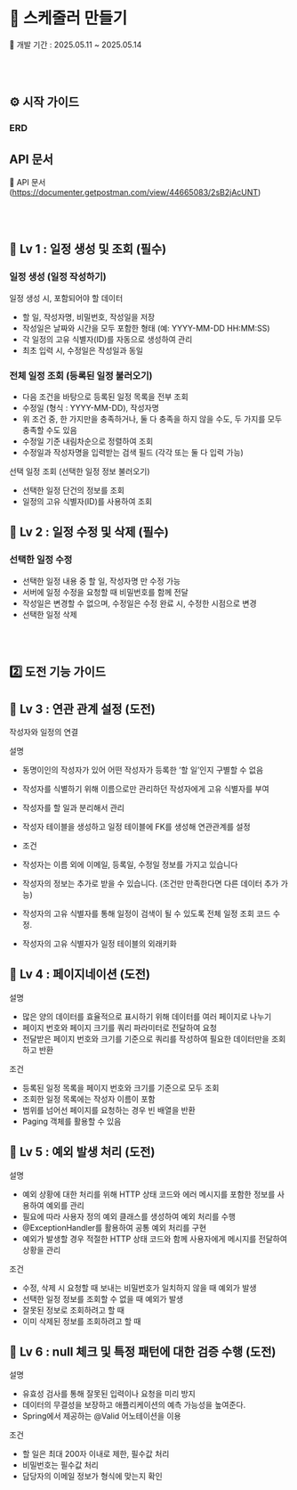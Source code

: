 # 📝 스케줄러 만들기

🐥 개발 기간 : 2025.05.11 ~ 2025.05.14

<br>
<br>

## ⚙️ 시작 가이드

### ERD


## API 문서
🔗 API 문서(https://documenter.getpostman.com/view/44665083/2sB2jAcUNT)

<br>
<br>

## 📌 Lv 1 : 일정 생성 및 조회 (필수)

### 일정 생성 (일정 작성하기)

일정 생성 시, 포함되어야 할 데이터

  -    할 일, 작성자명, 비밀번호, 작성일을 저장
  -    작성일은 날짜와 시간을 모두 포함한 형태 (예: YYYY-MM-DD HH:MM:SS)
  -    각 일정의 고유 식별자(ID)를 자동으로 생성하여 관리
  -    최초 입력 시, 수정일은 작성일과 동일


### 전체 일정 조회 (등록된 일정 불러오기)

  -    다음 조건을 바탕으로 등록된 일정 목록을 전부 조회
  -    수정일 (형식 : YYYY-MM-DD), 작성자명
  -    위 조건 중, 한 가지만을 충족하거나, 둘 다 충족을 하지 않을 수도, 두 가지를 모두 충족할 수도 있음
  -    수정일 기준 내림차순으로 정렬하여 조회
  -    수정일과 작성자명을 입력받는 검색 필드 (각각 또는 둘 다 입력 가능)

선택 일정 조회 (선택한 일정 정보 불러오기)

  -    선택한 일정 단건의 정보를 조회
  -    일정의 고유 식별자(ID)를 사용하여 조회

## 📌 Lv 2 : 일정 수정 및 삭제 (필수)
### 선택한 일정 수정

  -    선택한 일정 내용 중 할 일, 작성자명 만 수정 가능
  -    서버에 일정 수정을 요청할 때 비밀번호를 함께 전달
  -    작성일은 변경할 수 없으며, 수정일은 수정 완료 시, 수정한 시점으로 변경
  -    선택한 일정 삭제

<br>
<br>

## 2️⃣ 도전 기능 가이드
## 📌 Lv 3 : 연관 관계 설정 (도전)

작성자와 일정의 연결

설명
  -    동명이인의 작성자가 있어 어떤 작성자가 등록한 ‘할 일’인지 구별할 수 없음
  -    작성자를 식별하기 위해 이름으로만 관리하던 작성자에게 고유 식별자를 부여
  -    작성자를 할 일과 분리해서 관리
  -    작성자 테이블을 생성하고 일정 테이블에 FK를 생성해 연관관계를 설정

-    조건
-    작성자는 이름 외에 이메일, 등록일, 수정일 정보를 가지고 있습니다
-    작성자의 정보는 추가로 받을 수 있습니다. (조건만 만족한다면 다른 데이터 추가 가능)
-    작성자의 고유 식별자를 통해 일정이 검색이 될 수 있도록 전체 일정 조회 코드 수정.
-    작성자의 고유 식별자가 일정 테이블의 외래키화

## 📌 Lv 4 : 페이지네이션 (도전)

설명
-    많은 양의 데이터를 효율적으로 표시하기 위해 데이터를 여러 페이지로 나누기
-    페이지 번호와 페이지 크기를 쿼리 파라미터로 전달하여 요청
-    전달받은 페이지 번호와 크기를 기준으로 쿼리를 작성하여 필요한 데이터만을 조회하고 반환

조건
-    등록된 일정 목록을 페이지 번호와 크기를 기준으로 모두 조회
-    조회한 일정 목록에는 작성자 이름이 포함
-    범위를 넘어선 페이지를 요청하는 경우 빈 배열을 반환
-    Paging 객체를 활용할 수 있음

## 📌 Lv 5 : 예외 발생 처리 (도전)
설명
-    예외 상황에 대한 처리를 위해 HTTP 상태 코드와 에러 메시지를 포함한 정보를 사용하여 예외를 관리
-    필요에 따라 사용자 정의 예외 클래스를 생성하여 예외 처리를 수행
-    @ExceptionHandler를 활용하여 공통 예외 처리를 구현
-    예외가 발생할 경우 적절한 HTTP 상태 코드와 함께 사용자에게 메시지를 전달하여 상황을 관리

조건
-    수정, 삭제 시 요청할 때 보내는 비밀번호가 일치하지 않을 때 예외가 발생
-    선택한 일정 정보를 조회할 수 없을 때 예외가 발생
-    잘못된 정보로 조회하려고 할 때
-    이미 삭제된 정보를 조회하려고 할 때

## 📌 Lv 6 : null 체크 및 특정 패턴에 대한 검증 수행 (도전)
설명
-    유효성 검사를 통해 잘못된 입력이나 요청을 미리 방지
-    데이터의 무결성을 보장하고 애플리케이션의 예측 가능성을 높여준다.
-    Spring에서 제공하는 @Valid 어노테이션을 이용

조건
-    할 일은 최대 200자 이내로 제한, 필수값 처리
-    비밀번호는 필수값 처리
-    담당자의 이메일 정보가 형식에 맞는지 확인
